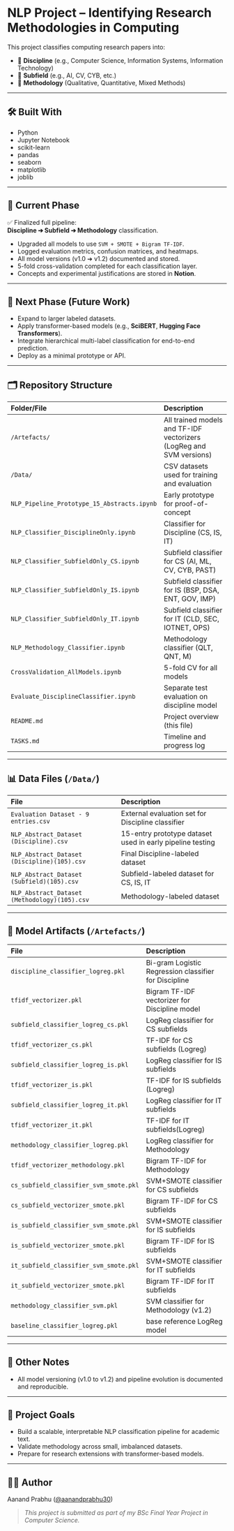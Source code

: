 # NLP Project – Identifying Research Methodologies in Computing

This project classifies computing research papers into:

- 🧐 **Discipline** (e.g., Computer Science, Information Systems, Information Technology)
- 🧐 **Subfield** (e.g., AI, CV, CYB, etc.)
- 🧐 **Methodology** (Qualitative, Quantitative, Mixed Methods)

---

## 🛠 Built With

- Python
- Jupyter Notebook
- scikit-learn
- pandas
- seaborn
- matplotlib
- joblib

---

## 📍 Current Phase

✅ Finalized full pipeline:  
**Discipline ➔ Subfield ➔ Methodology** classification.

- Upgraded all models to use `SVM + SMOTE + Bigram TF-IDF`.
- Logged evaluation metrics, confusion matrices, and heatmaps.
- All model versions (v1.0 ➔ v1.2) documented and stored.
- 5-fold cross-validation completed for each classification layer.
- Concepts and experimental justifications are stored in **Notion**.

---

## 🚀 Next Phase (Future Work)

- Expand to larger labeled datasets.
- Apply transformer-based models (e.g., **SciBERT**, **Hugging Face Transformers**).
- Integrate hierarchical multi-label classification for end-to-end prediction.
- Deploy as a minimal prototype or API.

---

## 🗂️ Repository Structure

| Folder/File | Description |
|:---|:---|
| `/Artefacts/` | All trained models and TF-IDF vectorizers (LogReg and SVM versions) |
| `/Data/` | CSV datasets used for training and evaluation |
| `NLP_Pipeline_Prototype_15_Abstracts.ipynb` | Early prototype for proof-of-concept |
| `NLP_Classifier_DisciplineOnly.ipynb` | Classifier for Discipline (CS, IS, IT) |
| `NLP_Classifier_SubfieldOnly_CS.ipynb` | Subfield classifier for CS (AI, ML, CV, CYB, PAST) |
| `NLP_Classifier_SubfieldOnly_IS.ipynb` | Subfield classifier for IS (BSP, DSA, ENT, GOV, IMP) |
| `NLP_Classifier_SubfieldOnly_IT.ipynb` | Subfield classifier for IT (CLD, SEC, IOTNET, OPS) |
| `NLP_Methodology_Classifier.ipynb` | Methodology classifier (QLT, QNT, M) |
| `CrossValidation_AllModels.ipynb` | 5-fold CV for all models |
| `Evaluate_DisciplineClassifier.ipynb` | Separate test evaluation on discipline model |
| `README.md` | Project overview (this file) |
| `TASKS.md` | Timeline and progress log |

---

## 📊 Data Files (`/Data/`)

| File | Description |
|:---|:---|
| `Evaluation Dataset - 9 entries.csv` | External evaluation set for Discipline classifier |
| `NLP_Abstract_Dataset (Discipline).csv` | 15-entry prototype dataset used in early pipeline testing |
| `NLP_Abstract_Dataset (Discipline)(105).csv` | Final Discipline-labeled dataset |
| `NLP_Abstract_Dataset (Subfield)(105).csv` | Subfield-labeled dataset for CS, IS, IT |
| `NLP_Abstract_Dataset (Methodology)(105).csv` | Methodology-labeled dataset |

---

## 🧠 Model Artifacts (`/Artefacts/`)

| File | Description |
|:---|:---|
| `discipline_classifier_logreg.pkl` | Bi-gram Logistic Regression classifier for Discipline |
| `tfidf_vectorizer.pkl` | Bigram TF-IDF vectorizer for Discipline model |
| `subfield_classifier_logreg_cs.pkl` | LogReg classifier for CS subfields |
| `tfidf_vectorizer_cs.pkl` | TF-IDF for CS subfields (Logreg) |
| `subfield_classifier_logreg_is.pkl` | LogReg classifier for IS subfields |
| `tfidf_vectorizer_is.pkl` | TF-IDF for IS subfields (Logreg) |
| `subfield_classifier_logreg_it.pkl` | LogReg classifier for IT subfields |
| `tfidf_vectorizer_it.pkl` | TF-IDF for IT subfields(Logreg) |
| `methodology_classifier_logreg.pkl` | LogReg classifier for Methodology |
| `tfidf_vectorizer_methodology.pkl` | Bigram TF-IDF for Methodology  |
| `cs_subfield_classifier_svm_smote.pkl` | SVM+SMOTE classifier for CS subfields |
| `cs_subfield_vectorizer_smote.pkl` | Bigram TF-IDF for CS subfields |
| `is_subfield_classifier_svm_smote.pkl` | SVM+SMOTE classifier for IS subfields |
| `is_subfield_vectorizer_smote.pkl` | Bigram TF-IDF for IS subfields |
| `it_subfield_classifier_svm_smote.pkl` | SVM+SMOTE classifier for IT subfields |
| `it_subfield_vectorizer_smote.pkl` | Bigram TF-IDF for IT subfields |
| `methodology_classifier_svm.pkl` | SVM classifier for Methodology (v1.2) |
| `baseline_classifier_logreg.pkl` | base reference LogReg model |

---

## 📝 Other Notes

- All model versioning (v1.0 to v1.2) and pipeline evolution is documented and reproducible.

---

## 🎯 Project Goals

- Build a scalable, interpretable NLP classification pipeline for academic text.
- Validate methodology across small, imbalanced datasets.
- Prepare for research extensions with transformer-based models.

---

## 👨‍💻 Author

Aanand Prabhu ([@aanandprabhu30](https://github.com/aanandprabhu30))

> _This project is submitted as part of my BSc Final Year Project in Computer Science._
